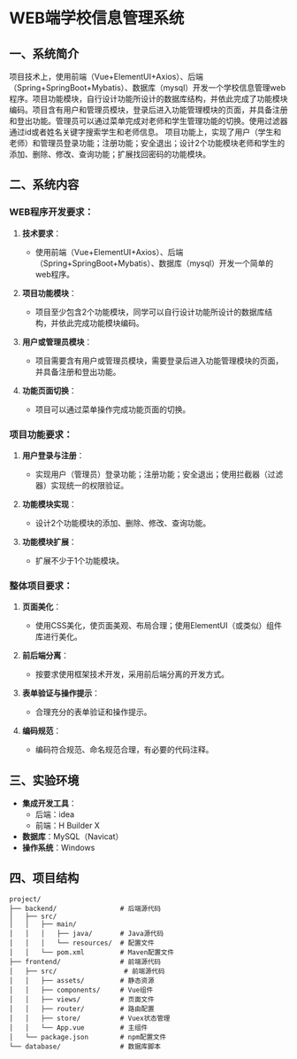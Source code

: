 # WEB端学校信息管理系统

## 一、系统简介

项目技术上，使用前端（Vue+ElementUI+Axios）、后端（Spring+SpringBoot+Mybatis）、数据库（mysql）开发一个学校信息管理web程序。项目功能模块，自行设计功能所设计的数据库结构，并依此完成了功能模块编码。项目含有用户和管理员模块，登录后进入功能管理模块的页面，并具备注册和登出功能。管理员可以通过菜单完成对老师和学生管理功能的切换。使用过滤器通过id或者姓名关键字搜索学生和老师信息。
项目功能上，实现了用户（学生和老师）和管理员登录功能；注册功能；安全退出；设计2个功能模块老师和学生的添加、删除、修改、查询功能；扩展找回密码的功能模块。

## 二、系统内容

### WEB程序开发要求：

1. **技术要求**：
   - 使用前端（Vue+ElementUI+Axios）、后端（Spring+SpringBoot+Mybatis）、数据库（mysql）开发一个简单的web程序。

2. **项目功能模块**：
   - 项目至少包含2个功能模块，同学可以自行设计功能所设计的数据库结构，并依此完成功能模块编码。

3. **用户或管理员模块**：
   - 项目需要含有用户或管理员模块，需要登录后进入功能管理模块的页面，并具备注册和登出功能。

4. **功能页面切换**：
   - 项目可以通过菜单操作完成功能页面的切换。

### 项目功能要求：

1. **用户登录与注册**：
   - 实现用户（管理员）登录功能；注册功能；安全退出；使用拦截器（过滤器）实现统一的权限验证。

2. **功能模块实现**：
   - 设计2个功能模块的添加、删除、修改、查询功能。

3. **功能模块扩展**：
   - 扩展不少于1个功能模块。

### 整体项目要求：

1. **页面美化**：
   - 使用CSS美化，使页面美观、布局合理；使用ElementUI（或类似）组件库进行美化。

2. **前后端分离**：
   - 按要求使用框架技术开发，采用前后端分离的开发方式。

3. **表单验证与操作提示**：
   - 合理充分的表单验证和操作提示。

4. **编码规范**：
   - 编码符合规范、命名规范合理，有必要的代码注释。

## 三、实验环境

- **集成开发工具**：
  - 后端：idea
  - 前端：H Builder X
- **数据库**：MySQL（Navicat）
- **操作系统**：Windows

## 四、项目结构

```plaintext
project/
├── backend/                # 后端源代码
│   ├── src/
│   │   ├── main/
│   │   │   ├── java/       # Java源代码
│   │   │   └── resources/  # 配置文件
│   │   └── pom.xml         # Maven配置文件
├── frontend/               # 前端源代码
│   ├── src/                 # 前端源代码
│   │   ├── assets/         # 静态资源
│   │   ├── components/     # Vue组件
│   │   ├── views/          # 页面文件
│   │   ├── router/         # 路由配置
│   │   ├── store/          # Vuex状态管理
│   │   └── App.vue         # 主组件
│   └── package.json        # npm配置文件
└── database/               # 数据库脚本